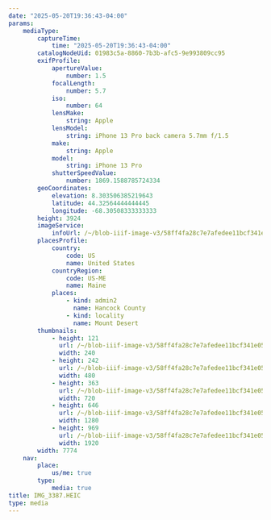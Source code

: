 ```yaml
---
date: "2025-05-20T19:36:43-04:00"
params:
    mediaType:
        captureTime:
            time: "2025-05-20T19:36:43-04:00"
        catalogNodeUid: 01983c5a-8860-7b3b-afc5-9e993809cc95
        exifProfile:
            apertureValue:
                number: 1.5
            focalLength:
                number: 5.7
            iso:
                number: 64
            lensMake:
                string: Apple
            lensModel:
                string: iPhone 13 Pro back camera 5.7mm f/1.5
            make:
                string: Apple
            model:
                string: iPhone 13 Pro
            shutterSpeedValue:
                number: 1869.1588785724334
        geoCoordinates:
            elevation: 8.303506385219643
            latitude: 44.32564444444445
            longitude: -68.30508333333333
        height: 3924
        imageService:
            infoUrl: /~/blob-iiif-image-v3/58ff4fa28c7e7afedee11bcf341e0505e2beb6c87cea16ff2864627f0318c99a/info.json
        placesProfile:
            country:
                code: US
                name: United States
            countryRegion:
                code: US-ME
                name: Maine
            places:
                - kind: admin2
                  name: Hancock County
                - kind: locality
                  name: Mount Desert
        thumbnails:
            - height: 121
              url: /~/blob-iiif-image-v3/58ff4fa28c7e7afedee11bcf341e0505e2beb6c87cea16ff2864627f0318c99a/full/240%2C121/0/default.jpg
              width: 240
            - height: 242
              url: /~/blob-iiif-image-v3/58ff4fa28c7e7afedee11bcf341e0505e2beb6c87cea16ff2864627f0318c99a/full/480%2C242/0/default.jpg
              width: 480
            - height: 363
              url: /~/blob-iiif-image-v3/58ff4fa28c7e7afedee11bcf341e0505e2beb6c87cea16ff2864627f0318c99a/full/720%2C363/0/default.jpg
              width: 720
            - height: 646
              url: /~/blob-iiif-image-v3/58ff4fa28c7e7afedee11bcf341e0505e2beb6c87cea16ff2864627f0318c99a/full/1280%2C646/0/default.jpg
              width: 1280
            - height: 969
              url: /~/blob-iiif-image-v3/58ff4fa28c7e7afedee11bcf341e0505e2beb6c87cea16ff2864627f0318c99a/full/1920%2C969/0/default.jpg
              width: 1920
        width: 7774
    nav:
        place:
            us/me: true
        type:
            media: true
title: IMG_3387.HEIC
type: media
---
```


